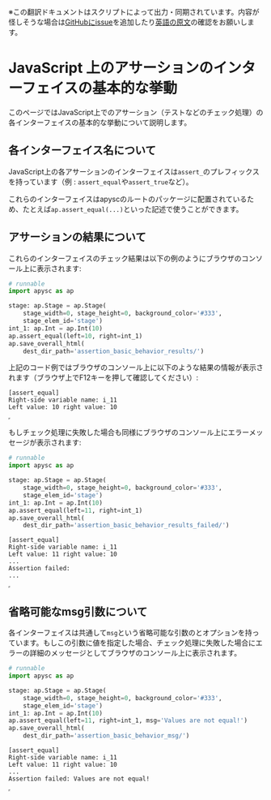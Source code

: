 <span class="inconspicuous-txt">※この翻訳ドキュメントはスクリプトによって出力・同期されています。内容が怪しそうな場合は<a href="https://github.com/simon-ritchie/apysc/issues" target="_blank">GitHubにissue</a>を追加したり[英語の原文](assertion_basic_behavior.md)の確認をお願いします。</span>

# JavaScript 上のアサーションのインターフェイスの基本的な挙動

このページではJavaScript上でのアサーション（テストなどのチェック処理）の各インターフェイスの基本的な挙動について説明します。

## 各インターフェイス名について

JavaScript上の各アサーションのインターフェイスは`assert_`のプレフィックスを持っています（例 : `assert_equal`や`assert_true`など）。

これらのインターフェイスはapyscのルートのパッケージに配置されているため、たとえば`ap.assert_equal(...)`といった記述で使うことができます。

## アサーションの結果について

これらのインターフェイスのチェック結果は以下の例のようにブラウザのコンソール上に表示されます:

```py
# runnable
import apysc as ap

stage: ap.Stage = ap.Stage(
    stage_width=0, stage_height=0, background_color='#333',
    stage_elem_id='stage')
int_1: ap.Int = ap.Int(10)
ap.assert_equal(left=10, right=int_1)
ap.save_overall_html(
    dest_dir_path='assertion_basic_behavior_results/')
```

上記のコード例ではブラウザのコンソール上に以下のような結果の情報が表示されます（ブラウザ上でF12キーを押して確認してください）:

```
[assert_equal]
Right-side variable name: i_11
Left value: 10 right value: 10
```

<iframe src="static/assertion_basic_behavior_results/index.html" width="0" height="0"></iframe>

もしチェック処理に失敗した場合も同様にブラウザのコンソール上にエラーメッセージが表示されます:

```py
# runnable
import apysc as ap

stage: ap.Stage = ap.Stage(
    stage_width=0, stage_height=0, background_color='#333',
    stage_elem_id='stage')
int_1: ap.Int = ap.Int(10)
ap.assert_equal(left=11, right=int_1)
ap.save_overall_html(
    dest_dir_path='assertion_basic_behavior_results_failed/')
```

```
[assert_equal]
Right-side variable name: i_11
Left value: 11 right value: 10
...
Assertion failed:
...
```

<iframe src="static/assertion_basic_behavior_results_failed/index.html" width="0" height="0"></iframe>

## 省略可能なmsg引数について

各インターフェイスは共通して`msg`という省略可能な引数のとオプションを持っています。もしこの引数に値を指定した場合、チェック処理に失敗した場合にエラーの詳細のメッセージとしてブラウザのコンソール上に表示されます。

```py
# runnable
import apysc as ap

stage: ap.Stage = ap.Stage(
    stage_width=0, stage_height=0, background_color='#333',
    stage_elem_id='stage')
int_1: ap.Int = ap.Int(10)
ap.assert_equal(left=11, right=int_1, msg='Values are not equal!')
ap.save_overall_html(
    dest_dir_path='assertion_basic_behavior_msg/')
```

```
[assert_equal]
Right-side variable name: i_11
Left value: 11 right value: 10
...
Assertion failed: Values are not equal!
```

<iframe src="static/assertion_basic_behavior_msg/index.html" width="0" height="0"></iframe>